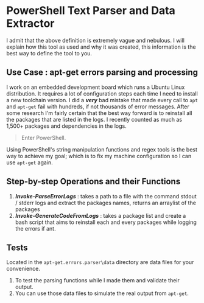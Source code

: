 # PowerShell Text Parser and Data Extractor

I admit that the above definition is extremely vague and nebulous. I will explain how this tool as used and why it was created, this information is the best way to define the tool to you.

## **Use Case** : apt-get errors parsing and processing

I work on an embedded development board which runs a Ubuntu Linux distribution. It requires a lot of configuration steps each time I need to install a new toolchain version.
I did a ***very*** bad mistake that made every call to ```apt``` and ```apt-get``` fail with hundreds, if not thousands of error messages. After some research I'm fairly certain that the best way forward is to reinstall all the packages that are listed in the logs. I recently counted as much as 1,500+ packages and dependencies in the logs.

> Enter PowerShell.

Using PowerShell's string manipulation functions and regex tools is the best way to achieve my goal; which is to fix my machine configuration so I can use ```apt-get``` again.


## Step-by-step Operations and their Functions

1) ***Invoke-ParseErrorLogs*** : takes a path to a file with the command stdout / stderr logs and extract the packages names, returns an arraylist of the packages
1) ***Invoke-GenerateCodeFromLogs*** : takes a package list and create a bash script that aims to reinstall each and every packages while logging the errors if ant.

## Tests

Located in the  ```apt-get.errors.parser\data``` directory are data files for your convenience. 

1) To test the parsing functions while I made them and validate their output. 
2) You can use those data files to simulate the real output from ```apt-get```. 


